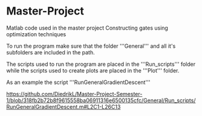 # Master-Project

Matlab code used in the master project Constructing gates using optimization techniques


To run the program make sure that the folder '''General''' and all it's subfolders are included in the path.

The scripts used to run the program are placed in the '''Run_scripts''' folder while the scripts used to create plots are placed in the '''Plot''' folder. 

As an example the script '''RunGeneralGradientDescent''' 

https://github.com/DiedrikL/Master-Project-Semester-1/blob/318fb2b72b8f9615558ba06911316e6500135cfc/General/Run_scripts/RunGeneralGradientDescent.m#L2C1-L26C13
